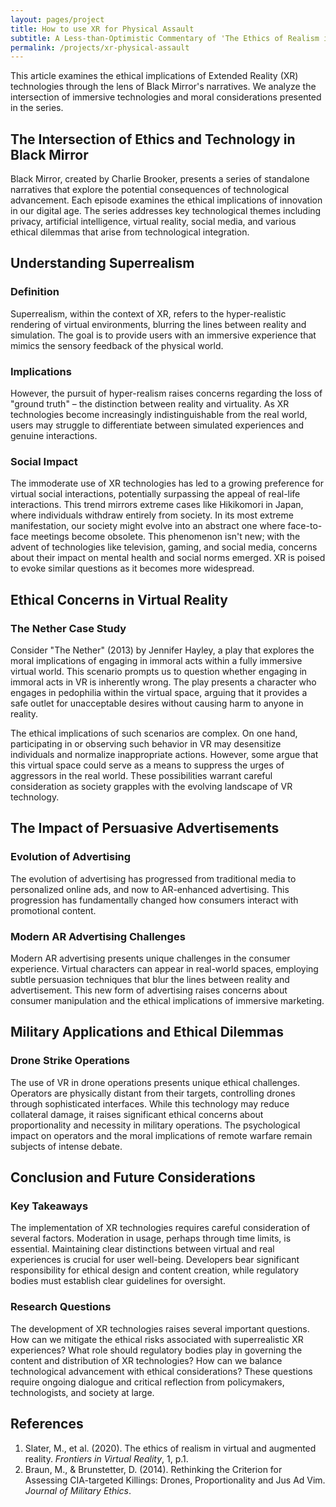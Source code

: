 ```yaml
---
layout: pages/project
title: How to use XR for Physical Assault
subtitle: A Less-than-Optimistic Commentary of 'The Ethics of Realism in Virtual and Augmented Reality' through Netflix's Black Mirror
permalink: /projects/xr-physical-assault
---
```


This article examines the ethical implications of Extended Reality (XR) technologies through the lens of Black Mirror's narratives. We analyze the intersection of immersive technologies and moral considerations presented in the series.

## The Intersection of Ethics and Technology in Black Mirror

Black Mirror, created by Charlie Brooker, presents a series of standalone narratives that explore the potential consequences of technological advancement. Each episode examines the ethical implications of innovation in our digital age. The series addresses key technological themes including privacy, artificial intelligence, virtual reality, social media, and various ethical dilemmas that arise from technological integration.

## Understanding Superrealism

### Definition
Superrealism, within the context of XR, refers to the hyper-realistic rendering of virtual environments, blurring the lines between reality and simulation. The goal is to provide users with an immersive experience that mimics the sensory feedback of the physical world.

### Implications
However, the pursuit of hyper-realism raises concerns regarding the loss of "ground truth" – the distinction between reality and virtuality. As XR technologies become increasingly indistinguishable from the real world, users may struggle to differentiate between simulated experiences and genuine interactions.

### Social Impact
The immoderate use of XR technologies has led to a growing preference for virtual social interactions, potentially surpassing the appeal of real-life interactions. This trend mirrors extreme cases like Hikikomori in Japan, where individuals withdraw entirely from society. In its most extreme manifestation, our society might evolve into an abstract one where face-to-face meetings become obsolete. This phenomenon isn't new; with the advent of technologies like television, gaming, and social media, concerns about their impact on mental health and social norms emerged. XR is poised to evoke similar questions as it becomes more widespread.

## Ethical Concerns in Virtual Reality

### The Nether Case Study
Consider "The Nether" (2013) by Jennifer Hayley, a play that explores the moral implications of engaging in immoral acts within a fully immersive virtual world. This scenario prompts us to question whether engaging in immoral acts in VR is inherently wrong. The play presents a character who engages in pedophilia within the virtual space, arguing that it provides a safe outlet for unacceptable desires without causing harm to anyone in reality.

The ethical implications of such scenarios are complex. On one hand, participating in or observing such behavior in VR may desensitize individuals and normalize inappropriate actions. However, some argue that this virtual space could serve as a means to suppress the urges of aggressors in the real world. These possibilities warrant careful consideration as society grapples with the evolving landscape of VR technology.

## The Impact of Persuasive Advertisements

### Evolution of Advertising
The evolution of advertising has progressed from traditional media to personalized online ads, and now to AR-enhanced advertising. This progression has fundamentally changed how consumers interact with promotional content.

### Modern AR Advertising Challenges
Modern AR advertising presents unique challenges in the consumer experience. Virtual characters can appear in real-world spaces, employing subtle persuasion techniques that blur the lines between reality and advertisement. This new form of advertising raises concerns about consumer manipulation and the ethical implications of immersive marketing.

## Military Applications and Ethical Dilemmas

### Drone Strike Operations
The use of VR in drone operations presents unique ethical challenges. Operators are physically distant from their targets, controlling drones through sophisticated interfaces. While this technology may reduce collateral damage, it raises significant ethical concerns about proportionality and necessity in military operations. The psychological impact on operators and the moral implications of remote warfare remain subjects of intense debate.

## Conclusion and Future Considerations

### Key Takeaways
The implementation of XR technologies requires careful consideration of several factors. Moderation in usage, perhaps through time limits, is essential. Maintaining clear distinctions between virtual and real experiences is crucial for user well-being. Developers bear significant responsibility for ethical design and content creation, while regulatory bodies must establish clear guidelines for oversight.

### Research Questions
The development of XR technologies raises several important questions. How can we mitigate the ethical risks associated with superrealistic XR experiences? What role should regulatory bodies play in governing the content and distribution of XR technologies? How can we balance technological advancement with ethical considerations? These questions require ongoing dialogue and critical reflection from policymakers, technologists, and society at large.

## References
1. Slater, M., et al. (2020). The ethics of realism in virtual and augmented reality. *Frontiers in Virtual Reality*, 1, p.1.
2. Braun, M., & Brunstetter, D. (2014). Rethinking the Criterion for Assessing CIA-targeted Killings: Drones, Proportionality and Jus Ad Vim. *Journal of Military Ethics*.